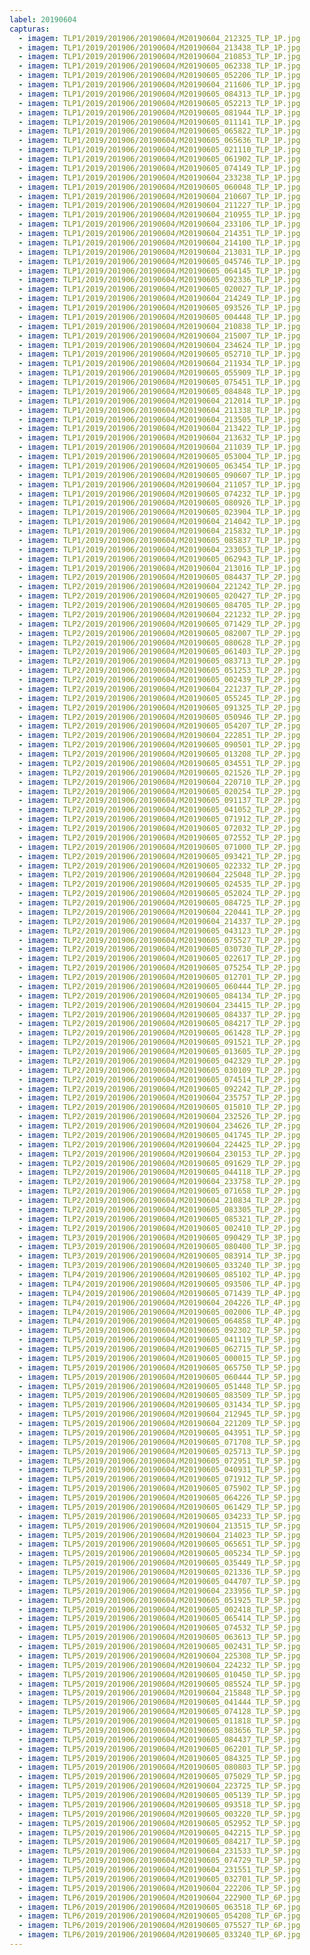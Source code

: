 ```yaml
---
label: 20190604
capturas:
  - imagem: TLP1/2019/201906/20190604/M20190604_212325_TLP_1P.jpg
  - imagem: TLP1/2019/201906/20190604/M20190604_213438_TLP_1P.jpg
  - imagem: TLP1/2019/201906/20190604/M20190604_210853_TLP_1P.jpg
  - imagem: TLP1/2019/201906/20190604/M20190605_062338_TLP_1P.jpg
  - imagem: TLP1/2019/201906/20190604/M20190605_052206_TLP_1P.jpg
  - imagem: TLP1/2019/201906/20190604/M20190604_211606_TLP_1P.jpg
  - imagem: TLP1/2019/201906/20190604/M20190605_084313_TLP_1P.jpg
  - imagem: TLP1/2019/201906/20190604/M20190605_052213_TLP_1P.jpg
  - imagem: TLP1/2019/201906/20190604/M20190605_081944_TLP_1P.jpg
  - imagem: TLP1/2019/201906/20190604/M20190605_011141_TLP_1P.jpg
  - imagem: TLP1/2019/201906/20190604/M20190605_065822_TLP_1P.jpg
  - imagem: TLP1/2019/201906/20190604/M20190605_065636_TLP_1P.jpg
  - imagem: TLP1/2019/201906/20190604/M20190605_021110_TLP_1P.jpg
  - imagem: TLP1/2019/201906/20190604/M20190605_061902_TLP_1P.jpg
  - imagem: TLP1/2019/201906/20190604/M20190605_074149_TLP_1P.jpg
  - imagem: TLP1/2019/201906/20190604/M20190604_233238_TLP_1P.jpg
  - imagem: TLP1/2019/201906/20190604/M20190605_060048_TLP_1P.jpg
  - imagem: TLP1/2019/201906/20190604/M20190604_210607_TLP_1P.jpg
  - imagem: TLP1/2019/201906/20190604/M20190604_211227_TLP_1P.jpg
  - imagem: TLP1/2019/201906/20190604/M20190604_210955_TLP_1P.jpg
  - imagem: TLP1/2019/201906/20190604/M20190604_233106_TLP_1P.jpg
  - imagem: TLP1/2019/201906/20190604/M20190604_214351_TLP_1P.jpg
  - imagem: TLP1/2019/201906/20190604/M20190604_214100_TLP_1P.jpg
  - imagem: TLP1/2019/201906/20190604/M20190604_213031_TLP_1P.jpg
  - imagem: TLP1/2019/201906/20190604/M20190605_045746_TLP_1P.jpg
  - imagem: TLP1/2019/201906/20190604/M20190605_064145_TLP_1P.jpg
  - imagem: TLP1/2019/201906/20190604/M20190605_092336_TLP_1P.jpg
  - imagem: TLP1/2019/201906/20190604/M20190605_020027_TLP_1P.jpg
  - imagem: TLP1/2019/201906/20190604/M20190604_214249_TLP_1P.jpg
  - imagem: TLP1/2019/201906/20190604/M20190605_093526_TLP_1P.jpg
  - imagem: TLP1/2019/201906/20190604/M20190605_004448_TLP_1P.jpg
  - imagem: TLP1/2019/201906/20190604/M20190604_210838_TLP_1P.jpg
  - imagem: TLP1/2019/201906/20190604/M20190604_215007_TLP_1P.jpg
  - imagem: TLP1/2019/201906/20190604/M20190604_234624_TLP_1P.jpg
  - imagem: TLP1/2019/201906/20190604/M20190605_052710_TLP_1P.jpg
  - imagem: TLP1/2019/201906/20190604/M20190604_211934_TLP_1P.jpg
  - imagem: TLP1/2019/201906/20190604/M20190605_055909_TLP_1P.jpg
  - imagem: TLP1/2019/201906/20190604/M20190605_075451_TLP_1P.jpg
  - imagem: TLP1/2019/201906/20190604/M20190605_084848_TLP_1P.jpg
  - imagem: TLP1/2019/201906/20190604/M20190604_212014_TLP_1P.jpg
  - imagem: TLP1/2019/201906/20190604/M20190604_211338_TLP_1P.jpg
  - imagem: TLP1/2019/201906/20190604/M20190604_213505_TLP_1P.jpg
  - imagem: TLP1/2019/201906/20190604/M20190604_213422_TLP_1P.jpg
  - imagem: TLP1/2019/201906/20190604/M20190604_213632_TLP_1P.jpg
  - imagem: TLP1/2019/201906/20190604/M20190604_211039_TLP_1P.jpg
  - imagem: TLP1/2019/201906/20190604/M20190605_053004_TLP_1P.jpg
  - imagem: TLP1/2019/201906/20190604/M20190605_063454_TLP_1P.jpg
  - imagem: TLP1/2019/201906/20190604/M20190605_090607_TLP_1P.jpg
  - imagem: TLP1/2019/201906/20190604/M20190604_211057_TLP_1P.jpg
  - imagem: TLP1/2019/201906/20190604/M20190605_074232_TLP_1P.jpg
  - imagem: TLP1/2019/201906/20190604/M20190605_080926_TLP_1P.jpg
  - imagem: TLP1/2019/201906/20190604/M20190605_023904_TLP_1P.jpg
  - imagem: TLP1/2019/201906/20190604/M20190604_214042_TLP_1P.jpg
  - imagem: TLP1/2019/201906/20190604/M20190604_215832_TLP_1P.jpg
  - imagem: TLP1/2019/201906/20190604/M20190605_085837_TLP_1P.jpg
  - imagem: TLP1/2019/201906/20190604/M20190604_233053_TLP_1P.jpg
  - imagem: TLP1/2019/201906/20190604/M20190605_062943_TLP_1P.jpg
  - imagem: TLP1/2019/201906/20190604/M20190604_213016_TLP_1P.jpg
  - imagem: TLP2/2019/201906/20190604/M20190605_084437_TLP_2P.jpg
  - imagem: TLP2/2019/201906/20190604/M20190604_221242_TLP_2P.jpg
  - imagem: TLP2/2019/201906/20190604/M20190605_020427_TLP_2P.jpg
  - imagem: TLP2/2019/201906/20190604/M20190605_084705_TLP_2P.jpg
  - imagem: TLP2/2019/201906/20190604/M20190604_221232_TLP_2P.jpg
  - imagem: TLP2/2019/201906/20190604/M20190605_071429_TLP_2P.jpg
  - imagem: TLP2/2019/201906/20190604/M20190605_082007_TLP_2P.jpg
  - imagem: TLP2/2019/201906/20190604/M20190605_080628_TLP_2P.jpg
  - imagem: TLP2/2019/201906/20190604/M20190605_061403_TLP_2P.jpg
  - imagem: TLP2/2019/201906/20190604/M20190605_083713_TLP_2P.jpg
  - imagem: TLP2/2019/201906/20190604/M20190605_051253_TLP_2P.jpg
  - imagem: TLP2/2019/201906/20190604/M20190605_002439_TLP_2P.jpg
  - imagem: TLP2/2019/201906/20190604/M20190604_221237_TLP_2P.jpg
  - imagem: TLP2/2019/201906/20190604/M20190605_055245_TLP_2P.jpg
  - imagem: TLP2/2019/201906/20190604/M20190605_091325_TLP_2P.jpg
  - imagem: TLP2/2019/201906/20190604/M20190605_050946_TLP_2P.jpg
  - imagem: TLP2/2019/201906/20190604/M20190605_054207_TLP_2P.jpg
  - imagem: TLP2/2019/201906/20190604/M20190604_222851_TLP_2P.jpg
  - imagem: TLP2/2019/201906/20190604/M20190605_090501_TLP_2P.jpg
  - imagem: TLP2/2019/201906/20190604/M20190605_013208_TLP_2P.jpg
  - imagem: TLP2/2019/201906/20190604/M20190605_034551_TLP_2P.jpg
  - imagem: TLP2/2019/201906/20190604/M20190605_021526_TLP_2P.jpg
  - imagem: TLP2/2019/201906/20190604/M20190604_220710_TLP_2P.jpg
  - imagem: TLP2/2019/201906/20190604/M20190605_020254_TLP_2P.jpg
  - imagem: TLP2/2019/201906/20190604/M20190605_091137_TLP_2P.jpg
  - imagem: TLP2/2019/201906/20190604/M20190605_041052_TLP_2P.jpg
  - imagem: TLP2/2019/201906/20190604/M20190605_071912_TLP_2P.jpg
  - imagem: TLP2/2019/201906/20190604/M20190605_072032_TLP_2P.jpg
  - imagem: TLP2/2019/201906/20190604/M20190605_072552_TLP_2P.jpg
  - imagem: TLP2/2019/201906/20190604/M20190605_071000_TLP_2P.jpg
  - imagem: TLP2/2019/201906/20190604/M20190605_093421_TLP_2P.jpg
  - imagem: TLP2/2019/201906/20190604/M20190605_022332_TLP_2P.jpg
  - imagem: TLP2/2019/201906/20190604/M20190604_225048_TLP_2P.jpg
  - imagem: TLP2/2019/201906/20190604/M20190605_024535_TLP_2P.jpg
  - imagem: TLP2/2019/201906/20190604/M20190605_052024_TLP_2P.jpg
  - imagem: TLP2/2019/201906/20190604/M20190605_084725_TLP_2P.jpg
  - imagem: TLP2/2019/201906/20190604/M20190604_220441_TLP_2P.jpg
  - imagem: TLP2/2019/201906/20190604/M20190604_214337_TLP_2P.jpg
  - imagem: TLP2/2019/201906/20190604/M20190605_043123_TLP_2P.jpg
  - imagem: TLP2/2019/201906/20190604/M20190605_075527_TLP_2P.jpg
  - imagem: TLP2/2019/201906/20190604/M20190605_030730_TLP_2P.jpg
  - imagem: TLP2/2019/201906/20190604/M20190605_022617_TLP_2P.jpg
  - imagem: TLP2/2019/201906/20190604/M20190605_075254_TLP_2P.jpg
  - imagem: TLP2/2019/201906/20190604/M20190605_012701_TLP_2P.jpg
  - imagem: TLP2/2019/201906/20190604/M20190605_060444_TLP_2P.jpg
  - imagem: TLP2/2019/201906/20190604/M20190605_084134_TLP_2P.jpg
  - imagem: TLP2/2019/201906/20190604/M20190604_234415_TLP_2P.jpg
  - imagem: TLP2/2019/201906/20190604/M20190605_084337_TLP_2P.jpg
  - imagem: TLP2/2019/201906/20190604/M20190605_084217_TLP_2P.jpg
  - imagem: TLP2/2019/201906/20190604/M20190605_061428_TLP_2P.jpg
  - imagem: TLP2/2019/201906/20190604/M20190605_091521_TLP_2P.jpg
  - imagem: TLP2/2019/201906/20190604/M20190605_013605_TLP_2P.jpg
  - imagem: TLP2/2019/201906/20190604/M20190605_042329_TLP_2P.jpg
  - imagem: TLP2/2019/201906/20190604/M20190605_030109_TLP_2P.jpg
  - imagem: TLP2/2019/201906/20190604/M20190605_074514_TLP_2P.jpg
  - imagem: TLP2/2019/201906/20190604/M20190605_092242_TLP_2P.jpg
  - imagem: TLP2/2019/201906/20190604/M20190604_235757_TLP_2P.jpg
  - imagem: TLP2/2019/201906/20190604/M20190605_015010_TLP_2P.jpg
  - imagem: TLP2/2019/201906/20190604/M20190604_232526_TLP_2P.jpg
  - imagem: TLP2/2019/201906/20190604/M20190604_234626_TLP_2P.jpg
  - imagem: TLP2/2019/201906/20190604/M20190605_041745_TLP_2P.jpg
  - imagem: TLP2/2019/201906/20190604/M20190604_224425_TLP_2P.jpg
  - imagem: TLP2/2019/201906/20190604/M20190604_230153_TLP_2P.jpg
  - imagem: TLP2/2019/201906/20190604/M20190605_091629_TLP_2P.jpg
  - imagem: TLP2/2019/201906/20190604/M20190605_044118_TLP_2P.jpg
  - imagem: TLP2/2019/201906/20190604/M20190604_233758_TLP_2P.jpg
  - imagem: TLP2/2019/201906/20190604/M20190605_071658_TLP_2P.jpg
  - imagem: TLP2/2019/201906/20190604/M20190604_210834_TLP_2P.jpg
  - imagem: TLP2/2019/201906/20190604/M20190605_083305_TLP_2P.jpg
  - imagem: TLP2/2019/201906/20190604/M20190605_085321_TLP_2P.jpg
  - imagem: TLP2/2019/201906/20190604/M20190605_002410_TLP_2P.jpg
  - imagem: TLP3/2019/201906/20190604/M20190605_090429_TLP_3P.jpg
  - imagem: TLP3/2019/201906/20190604/M20190605_080400_TLP_3P.jpg
  - imagem: TLP3/2019/201906/20190604/M20190605_083914_TLP_3P.jpg
  - imagem: TLP3/2019/201906/20190604/M20190605_033240_TLP_3P.jpg
  - imagem: TLP4/2019/201906/20190604/M20190605_085102_TLP_4P.jpg
  - imagem: TLP4/2019/201906/20190604/M20190605_093506_TLP_4P.jpg
  - imagem: TLP4/2019/201906/20190604/M20190605_071439_TLP_4P.jpg
  - imagem: TLP4/2019/201906/20190604/M20190604_204226_TLP_4P.jpg
  - imagem: TLP4/2019/201906/20190604/M20190605_002006_TLP_4P.jpg
  - imagem: TLP4/2019/201906/20190604/M20190605_064858_TLP_4P.jpg
  - imagem: TLP5/2019/201906/20190604/M20190605_092302_TLP_5P.jpg
  - imagem: TLP5/2019/201906/20190604/M20190605_041119_TLP_5P.jpg
  - imagem: TLP5/2019/201906/20190604/M20190605_062715_TLP_5P.jpg
  - imagem: TLP5/2019/201906/20190604/M20190605_000015_TLP_5P.jpg
  - imagem: TLP5/2019/201906/20190604/M20190605_065750_TLP_5P.jpg
  - imagem: TLP5/2019/201906/20190604/M20190605_060444_TLP_5P.jpg
  - imagem: TLP5/2019/201906/20190604/M20190605_051448_TLP_5P.jpg
  - imagem: TLP5/2019/201906/20190604/M20190605_083509_TLP_5P.jpg
  - imagem: TLP5/2019/201906/20190604/M20190605_031434_TLP_5P.jpg
  - imagem: TLP5/2019/201906/20190604/M20190604_212945_TLP_5P.jpg
  - imagem: TLP5/2019/201906/20190604/M20190604_221209_TLP_5P.jpg
  - imagem: TLP5/2019/201906/20190604/M20190605_043951_TLP_5P.jpg
  - imagem: TLP5/2019/201906/20190604/M20190605_071708_TLP_5P.jpg
  - imagem: TLP5/2019/201906/20190604/M20190605_025713_TLP_5P.jpg
  - imagem: TLP5/2019/201906/20190604/M20190605_072951_TLP_5P.jpg
  - imagem: TLP5/2019/201906/20190604/M20190605_040931_TLP_5P.jpg
  - imagem: TLP5/2019/201906/20190604/M20190605_071912_TLP_5P.jpg
  - imagem: TLP5/2019/201906/20190604/M20190605_075902_TLP_5P.jpg
  - imagem: TLP5/2019/201906/20190604/M20190605_064226_TLP_5P.jpg
  - imagem: TLP5/2019/201906/20190604/M20190605_061429_TLP_5P.jpg
  - imagem: TLP5/2019/201906/20190604/M20190605_034233_TLP_5P.jpg
  - imagem: TLP5/2019/201906/20190604/M20190604_213515_TLP_5P.jpg
  - imagem: TLP5/2019/201906/20190604/M20190604_214023_TLP_5P.jpg
  - imagem: TLP5/2019/201906/20190604/M20190605_065651_TLP_5P.jpg
  - imagem: TLP5/2019/201906/20190604/M20190605_005234_TLP_5P.jpg
  - imagem: TLP5/2019/201906/20190604/M20190605_035449_TLP_5P.jpg
  - imagem: TLP5/2019/201906/20190604/M20190605_021336_TLP_5P.jpg
  - imagem: TLP5/2019/201906/20190604/M20190605_044707_TLP_5P.jpg
  - imagem: TLP5/2019/201906/20190604/M20190604_233956_TLP_5P.jpg
  - imagem: TLP5/2019/201906/20190604/M20190605_051925_TLP_5P.jpg
  - imagem: TLP5/2019/201906/20190604/M20190605_002418_TLP_5P.jpg
  - imagem: TLP5/2019/201906/20190604/M20190605_065414_TLP_5P.jpg
  - imagem: TLP5/2019/201906/20190604/M20190605_074532_TLP_5P.jpg
  - imagem: TLP5/2019/201906/20190604/M20190605_063613_TLP_5P.jpg
  - imagem: TLP5/2019/201906/20190604/M20190605_002431_TLP_5P.jpg
  - imagem: TLP5/2019/201906/20190604/M20190604_225308_TLP_5P.jpg
  - imagem: TLP5/2019/201906/20190604/M20190604_224232_TLP_5P.jpg
  - imagem: TLP5/2019/201906/20190604/M20190605_010450_TLP_5P.jpg
  - imagem: TLP5/2019/201906/20190604/M20190605_085524_TLP_5P.jpg
  - imagem: TLP5/2019/201906/20190604/M20190604_215848_TLP_5P.jpg
  - imagem: TLP5/2019/201906/20190604/M20190605_041444_TLP_5P.jpg
  - imagem: TLP5/2019/201906/20190604/M20190605_074128_TLP_5P.jpg
  - imagem: TLP5/2019/201906/20190604/M20190605_011818_TLP_5P.jpg
  - imagem: TLP5/2019/201906/20190604/M20190605_083656_TLP_5P.jpg
  - imagem: TLP5/2019/201906/20190604/M20190605_084437_TLP_5P.jpg
  - imagem: TLP5/2019/201906/20190604/M20190605_062201_TLP_5P.jpg
  - imagem: TLP5/2019/201906/20190604/M20190605_084325_TLP_5P.jpg
  - imagem: TLP5/2019/201906/20190604/M20190605_080803_TLP_5P.jpg
  - imagem: TLP5/2019/201906/20190604/M20190605_075029_TLP_5P.jpg
  - imagem: TLP5/2019/201906/20190604/M20190604_223725_TLP_5P.jpg
  - imagem: TLP5/2019/201906/20190604/M20190605_005139_TLP_5P.jpg
  - imagem: TLP5/2019/201906/20190604/M20190605_093518_TLP_5P.jpg
  - imagem: TLP5/2019/201906/20190604/M20190605_003220_TLP_5P.jpg
  - imagem: TLP5/2019/201906/20190604/M20190605_052952_TLP_5P.jpg
  - imagem: TLP5/2019/201906/20190604/M20190605_042215_TLP_5P.jpg
  - imagem: TLP5/2019/201906/20190604/M20190605_084217_TLP_5P.jpg
  - imagem: TLP5/2019/201906/20190604/M20190604_231533_TLP_5P.jpg
  - imagem: TLP5/2019/201906/20190604/M20190605_074729_TLP_5P.jpg
  - imagem: TLP5/2019/201906/20190604/M20190604_231551_TLP_5P.jpg
  - imagem: TLP5/2019/201906/20190604/M20190605_032701_TLP_5P.jpg
  - imagem: TLP5/2019/201906/20190604/M20190604_222206_TLP_5P.jpg
  - imagem: TLP6/2019/201906/20190604/M20190604_222900_TLP_6P.jpg
  - imagem: TLP6/2019/201906/20190604/M20190605_063518_TLP_6P.jpg
  - imagem: TLP6/2019/201906/20190604/M20190605_054208_TLP_6P.jpg
  - imagem: TLP6/2019/201906/20190604/M20190605_075527_TLP_6P.jpg
  - imagem: TLP6/2019/201906/20190604/M20190605_033240_TLP_6P.jpg
---
```


